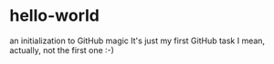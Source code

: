 # hello-world
an initialization to GitHub magic
It's just my first GitHub task
I mean, actually, not the first one :-)
